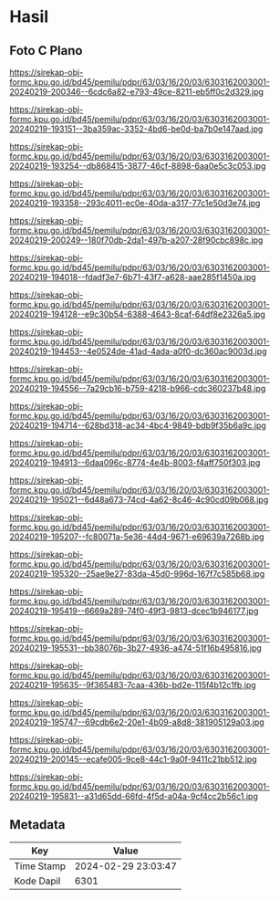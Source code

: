 # Hasil

## Foto C Plano

https://sirekap-obj-formc.kpu.go.id/bd45/pemilu/pdpr/63/03/16/20/03/6303162003001-20240219-200346--6cdc6a82-e793-49ce-8211-eb5ff0c2d329.jpg

https://sirekap-obj-formc.kpu.go.id/bd45/pemilu/pdpr/63/03/16/20/03/6303162003001-20240219-193151--3ba359ac-3352-4bd6-be0d-ba7b0e147aad.jpg

https://sirekap-obj-formc.kpu.go.id/bd45/pemilu/pdpr/63/03/16/20/03/6303162003001-20240219-193254--db868415-3877-46cf-8898-6aa0e5c3c053.jpg

https://sirekap-obj-formc.kpu.go.id/bd45/pemilu/pdpr/63/03/16/20/03/6303162003001-20240219-193358--293c4011-ec0e-40da-a317-77c1e50d3e74.jpg

https://sirekap-obj-formc.kpu.go.id/bd45/pemilu/pdpr/63/03/16/20/03/6303162003001-20240219-200249--180f70db-2da1-497b-a207-28f90cbc898c.jpg

https://sirekap-obj-formc.kpu.go.id/bd45/pemilu/pdpr/63/03/16/20/03/6303162003001-20240219-194018--fdadf3e7-6b71-43f7-a628-aae285f1450a.jpg

https://sirekap-obj-formc.kpu.go.id/bd45/pemilu/pdpr/63/03/16/20/03/6303162003001-20240219-194128--e9c30b54-6388-4643-8caf-64df8e2326a5.jpg

https://sirekap-obj-formc.kpu.go.id/bd45/pemilu/pdpr/63/03/16/20/03/6303162003001-20240219-194453--4e0524de-41ad-4ada-a0f0-dc360ac9003d.jpg

https://sirekap-obj-formc.kpu.go.id/bd45/pemilu/pdpr/63/03/16/20/03/6303162003001-20240219-194556--7a29cb16-b759-4218-b966-cdc360237b48.jpg

https://sirekap-obj-formc.kpu.go.id/bd45/pemilu/pdpr/63/03/16/20/03/6303162003001-20240219-194714--628bd318-ac34-4bc4-9849-bdb9f35b6a9c.jpg

https://sirekap-obj-formc.kpu.go.id/bd45/pemilu/pdpr/63/03/16/20/03/6303162003001-20240219-194913--6daa096c-8774-4e4b-8003-f4aff750f303.jpg

https://sirekap-obj-formc.kpu.go.id/bd45/pemilu/pdpr/63/03/16/20/03/6303162003001-20240219-195021--6d48a673-74cd-4a62-8c46-4c90cd09b068.jpg

https://sirekap-obj-formc.kpu.go.id/bd45/pemilu/pdpr/63/03/16/20/03/6303162003001-20240219-195207--fc80071a-5e36-44d4-9671-e69639a7268b.jpg

https://sirekap-obj-formc.kpu.go.id/bd45/pemilu/pdpr/63/03/16/20/03/6303162003001-20240219-195320--25ae9e27-83da-45d0-996d-167f7c585b68.jpg

https://sirekap-obj-formc.kpu.go.id/bd45/pemilu/pdpr/63/03/16/20/03/6303162003001-20240219-195419--6669a289-74f0-49f3-9813-dcec1b946177.jpg

https://sirekap-obj-formc.kpu.go.id/bd45/pemilu/pdpr/63/03/16/20/03/6303162003001-20240219-195531--bb38076b-3b27-4936-a474-51f16b495816.jpg

https://sirekap-obj-formc.kpu.go.id/bd45/pemilu/pdpr/63/03/16/20/03/6303162003001-20240219-195635--9f365483-7caa-436b-bd2e-115f4b12c1fb.jpg

https://sirekap-obj-formc.kpu.go.id/bd45/pemilu/pdpr/63/03/16/20/03/6303162003001-20240219-195747--69cdb6e2-20e1-4b09-a8d8-381905129a03.jpg

https://sirekap-obj-formc.kpu.go.id/bd45/pemilu/pdpr/63/03/16/20/03/6303162003001-20240219-200145--ecafe005-9ce8-44c1-9a0f-9411c21bb512.jpg

https://sirekap-obj-formc.kpu.go.id/bd45/pemilu/pdpr/63/03/16/20/03/6303162003001-20240219-195831--a31d65dd-66fd-4f5d-a04a-9cf4cc2b56c1.jpg


## Metadata

| Key        | Value               |
| ---------- | ------------------- |
| Time Stamp | 2024-02-29 23:03:47 |
| Kode Dapil | 6301                |



